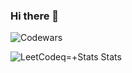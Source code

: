 ### Hi there 👋

![Codewars](https://github.r2v.ch/codewars?user=Andrey23500&top_languages=true)



![LeetCodeq=+Stats Stats](https://leetcode-status.vercel.app/api/card/Twixovi4?theme=dark&hide_title=false&custom_title=LeetCode%20Stats)
